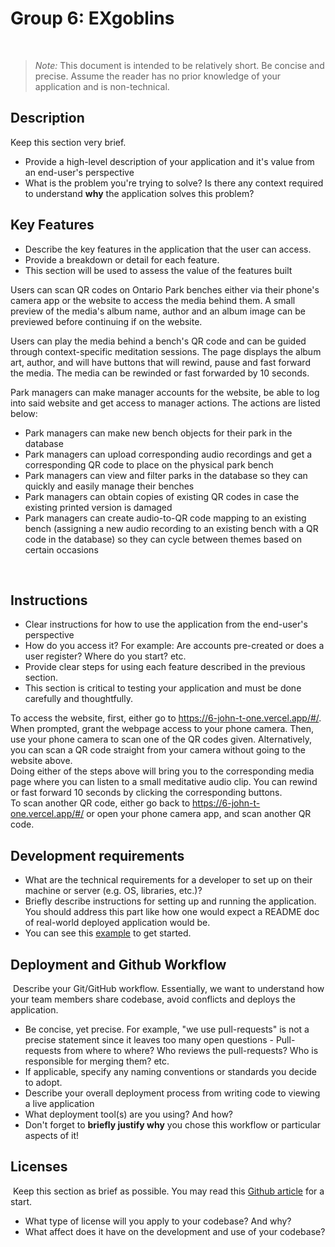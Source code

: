 # Group 6: EXgoblins
​
> _Note:_ This document is intended to be relatively short. Be concise and precise. Assume the reader has no prior knowledge of your application and is non-technical. 
​
## Description 
Keep this section very brief.
 * Provide a high-level description of your application and it's value from an end-user's perspective
 * What is the problem you're trying to solve? Is there any context required to understand **why** the application solves this problem?
​
## Key Features
 * Describe the key features in the application that the user can access.
 * Provide a breakdown or detail for each feature.
 * This section will be used to assess the value of the features built
 
 Users can scan QR codes on Ontario Park benches either via their phone's camera app or the website to access the media behind them. A small preview of the media's album name, author and an album image can be previewed before continuing if on the website.
 
 Users can play the media behind a bench's QR code and can be guided through context-specific meditation sessions. The page displays the album art, author, and will have buttons that will rewind, pause and fast forward the media. The media can be rewinded or fast forwarded by 10 seconds.
 
 Park managers can make manager accounts for the website, be able to log into said website and get access to manager actions. The actions are listed below:
 - Park managers can make new bench objects for their park in the database
 - Park managers can upload corresponding audio recordings and get a corresponding QR code to place on the physical park bench
 - Park managers can view and filter parks in the database so they can quickly and easily manage their benches
 - Park managers can obtain copies of existing QR codes in case the existing printed version is damaged
 - Park managers can create audio-to-QR code mapping to an existing bench (assigning a new audio recording to an existing bench with a QR code in the database) so they can cycle between themes based on certain occasions
 
​
## Instructions
 * Clear instructions for how to use the application from the end-user's perspective
 * How do you access it? For example: Are accounts pre-created or does a user register? Where do you start? etc. 
 * Provide clear steps for using each feature described in the previous section.
 * This section is critical to testing your application and must be done carefully and thoughtfully.
 
 To access the website, first, either go to https://6-john-t-one.vercel.app/#/. When prompted, grant the webpage access to your phone camera. Then, use your phone camera to scan one of the QR codes given. Alternatively, you can scan a QR code straight from your camera without going to the website above. \
 Doing either of the steps above will bring you to the corresponding media page where you can listen to a small meditative audio clip. You can rewind or fast forward 10 seconds by clicking the corresponding buttons. \
 To scan another QR code, either go back to https://6-john-t-one.vercel.app/#/ or open your phone camera app, and scan another QR code.
 
 ## Development requirements
 * What are the technical requirements for a developer to set up on their machine or server (e.g. OS, libraries, etc.)?
 * Briefly describe instructions for setting up and running the application. You should address this part like how one would expect a README doc of real-world deployed application would be.
 * You can see this [example](https://github.com/alichtman/shallow-backup#readme) to get started.
 
 ## Deployment and Github Workflow
​
Describe your Git/GitHub workflow. Essentially, we want to understand how your team members share codebase, avoid conflicts and deploys the application.
​
 * Be concise, yet precise. For example, "we use pull-requests" is not a precise statement since it leaves too many open questions - Pull-requests from where to where? Who reviews the pull-requests? Who is responsible for merging them? etc.
 * If applicable, specify any naming conventions or standards you decide to adopt.
 * Describe your overall deployment process from writing code to viewing a live application
 * What deployment tool(s) are you using? And how?
 * Don't forget to **briefly justify why** you chose this workflow or particular aspects of it!
​
 ## Licenses 
​
 Keep this section as brief as possible. You may read this [Github article](https://help.github.com/en/github/creating-cloning-and-archiving-repositories/licensing-a-repository) for a start.
​
 * What type of license will you apply to your codebase? And why?
 * What affect does it have on the development and use of your codebase?
